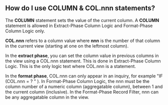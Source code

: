 
## How do I use COLUMN & COL.nnn statements?

The **COLUMN** statement sets the value of the current column.
A **COLUMN** statement is allowed in Extract-Phase Column Logic and Format-Phase Column Logic only.

**COL.nnn** refers to a column value where **nnn** is the number of that column in the current view (starting at one on the leftmost column).

In the **extract phase**, you can set the column value in previous columns in the view using a COL.nnn statement. This is done in Extract-Phase Column Logic. This is the only logic text where COL.nnn is a statement.  

In the **format phase**,  COL.nnn can only appear in an inquiry, for example "IF (COL.nnn = ? " ). In Format-Phase Column Logic, the nnn must be the column number of a numeric column (aggregatable column), between 1 and the current column (inclusive). In the Format-Phase Record Filter, nnn can be any aggregatable  column in the view.
